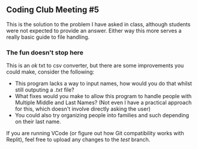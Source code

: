 ## Coding Club Meeting #5
This is the solution to the problem I have asked in class, although students were not expected to provide an answer. Either way this more serves a really basic guide to file handling.
### The fun doesn't stop here
This is an _ok_ txt to csv converter, but there are some improvements you could make, consider the following:
- This program lacks a way to input names, how would you do that whilst still outputing a _.txt_ file?
- What fixes would you make to allow this program to handle people with Multiple Middle and Last Names? (Not even I have a practical approach for this, which doesn't involve directly asking the user)
- You could also try organizing people into families and such depending on their last name. 

If you are running VCode (or figure out how Git compatibility works with Replit), feel free to upload any changes to the _test_ branch.